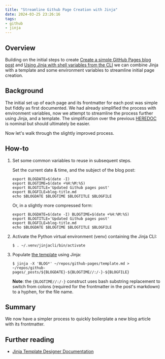 ```yaml
---
title: "Streamline Github Page Creation with Jinja"
date: 2024-03-25 23:26:16
tags:
- github
- jinja
---
```


## Overview
Building on the initial steps to create [Create a simple GitHub Pages blog post](https://wmcdonald404.github.io/github-pages/2024/01/02/14-37-46-github-pages-simple-blog.html) and [Using Jinja with shell variables from the CLI](https://wmcdonald404.github.io/github-pages/2024/03/23/22-47-00-jinja-cli-environment-variables.html) we can combine Jinja with a template and some environment variables to streamline initial page creation.

## Background
The initial set up of each page and its frontmatter for each post was simple but fiddly as first documented. We had already simplified the process with environment variables, now we attempt to streamline the process further using Jinja, and a template. The simplification over the previous [HEREDOC](https://tldp.org/LDP/abs/html/here-docs.html) is nominal but should ultimately be easier. 

Now let's walk through the slightly improved process.

## How-to
1. Set some common variables to reuse in subsequent steps.

    Set the current date & time, and the subject of the blog post:
    ```
    export BLOGDATE=$(date -I)
    export BLOGTIME=$(date +%H:%M:%S)
    export BLOGTITLE='Updated Github pages post'
    export BLOGFILE=blog-title.md
    echo $BLOGDATE $BLOGTIME $BLOGTITLE $BLOGFILE
    ```
    Or, in a slightly more compressed form:
    ```
    export BLOGDATE=$(date -I) BLOGTIME=$(date +%H:%M:%S) 
    export BLOGTITLE='Updated Github pages post'
    export BLOGFILE=blog-title.md
    echo $BLOGDATE $BLOGTIME $BLOGTITLE $BLOGFILE
    ```

2. Activate the Python virtual environment (venv) containing the Jinja CLI:
    ```
    $ . ~/.venv/jinjacli/bin/activate
    ```

2. Populate [the template](https://github.com/wmcdonald404/github-pages/blob/main/template.yml) using Jinja:
    ```
    $ jinja -X 'BLOG*' ~/repos/github-pages/template.md > ~/repos/github-pages/_posts/${BLOGDATE}-${BLOGTIME//:/-}-${BLOGFILE}
    ```
    **Note**: the `{BLOGTIME//:/-}` construct uses bash substring replacement to switch from colons (required for the frontmatter in the post's markdown) to a hyphen, for the file name.

## Summary
We now have a simpler process to quickly boilerplate a new blog article with its frontmatter. 

## Further reading
- [Jinja Template Designer Documentation](https://jinja.palletsprojects.com/en/3.1.x/templates/)
